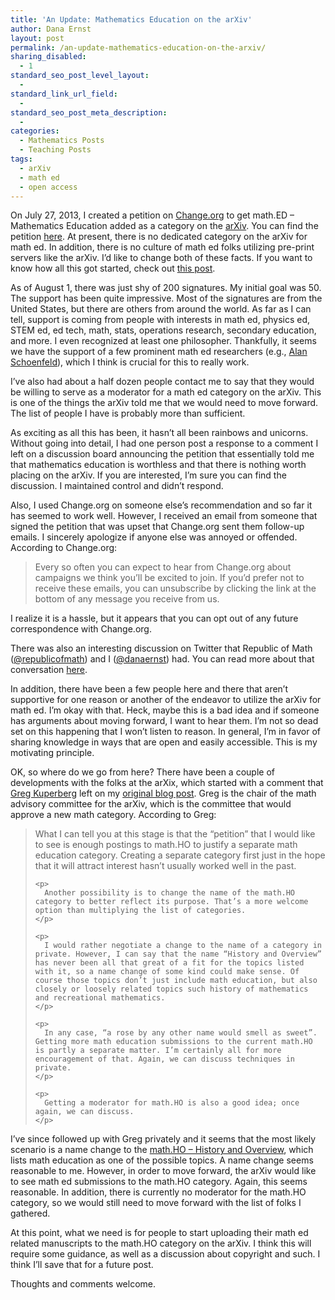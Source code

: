 ```yaml
---
title: 'An Update: Mathematics Education on the arXiv'
author: Dana Ernst
layout: post
permalink: /an-update-mathematics-education-on-the-arxiv/
sharing_disabled:
  - 1
standard_seo_post_level_layout:
  - 
standard_link_url_field:
  - 
standard_seo_post_meta_description:
  - 
categories:
  - Mathematics Posts
  - Teaching Posts
tags:
  - arXiv
  - math ed
  - open access
---
```

<div class="kcite-section" kcite-section-id="886">
  <p>
    On July 27, 2013, I created a petition on <a href="http://change.org">Change.org</a> to get math.ED &#8211; Mathematics Education added as a category on the <a href="http://arxiv.org">arXiv</a>. You can find the petition <a href="http://www.change.org/petitions/arxiv-org-add-math-ed-mathematics-education-category-to-arxiv">here</a>. At present, there is no dedicated category on the arXiv for math ed. In addition, there is no culture of math ed folks utilizing pre-print servers like the arXiv. I&#8217;d like to change both of these facts. If you want to know how all this got started, check out <a href="http://danaernst.com/mathematics-education-on-the-arxiv/">this post</a>.
  </p>
  
  <p>
    As of August 1, there was just shy of 200 signatures. My initial goal was 50. The support has been quite impressive. Most of the signatures are from the United States, but there are others from around the world. As far as I can tell, support is coming from people with interests in math ed, physics ed, STEM ed, ed tech, math, stats, operations research, secondary education, and more. I even recognized at least one philosopher. Thankfully, it seems we have the support of a few prominent math ed researchers (e.g., <a href="http://math.berkeley.edu/people/faculty/alan-schoenfeld">Alan Schoenfeld</a>), which I think is crucial for this to really work.
  </p>
  
  <p>
    I&#8217;ve also had about a half dozen people contact me to say that they would be willing to serve as a moderator for a math ed category on the arXiv. This is one of the things the arXiv told me that we would need to move forward. The list of people I have is probably more than sufficient.
  </p>
  
  <p>
    As exciting as all this has been, it hasn&#8217;t all been rainbows and unicorns. Without going into detail, I had one person post a response to a comment I left on a discussion board announcing the petition that essentially told me that mathematics education is worthless and that there is nothing worth placing on the arXiv. If you are interested, I&#8217;m sure you can find the discussion. I maintained control and didn&#8217;t respond.
  </p>
  
  <p>
    Also, I used Change.org on someone else&#8217;s recommendation and so far it has seemed to work well. However, I received an email from someone that signed the petition that was upset that Change.org sent them follow-up emails. I sincerely apologize if anyone else was annoyed or offended. According to Change.org:
  </p>
  
  <blockquote>
    <p>
      Every so often you can expect to hear from Change.org about campaigns we think you&#8217;ll be excited to join. If you&#8217;d prefer not to receive these emails, you can unsubscribe by clicking the link at the bottom of any message you receive from us.
    </p>
  </blockquote>
  
  <p>
    I realize it is a hassle, but it appears that you can opt out of any future correspondence with Change.org.
  </p>
  
  <p>
    There was also an interesting discussion on Twitter that Republic of Math (<a href="https://twitter.com/republicofmath">@republicofmath</a>) and I (<a href="https://twitter.com/danaernst">@danaernst</a>) had. You can read more about that conversation <a href="http://danaernst.com/a-twitter-conversation-about-math-ed-on-the-arxiv/">here</a>.
  </p>
  
  <p>
    In addition, there have been a few people here and there that aren&#8217;t supportive for one reason or another of the endeavor to utilize the arXiv for math ed. I&#8217;m okay with that. Heck, maybe this is a bad idea and if someone has arguments about moving forward, I want to hear them. I&#8217;m not so dead set on this happening that I won&#8217;t listen to reason. In general, I&#8217;m in favor of sharing knowledge in ways that are open and easily accessible. This is my motivating principle.
  </p>
  
  <p>
    OK, so where do we go from here? There have been a couple of developments with the folks at the arXix, which started with a comment that <a href="https://www.math.ucdavis.edu/~greg/">Greg Kuperberg</a> left on my <a href="http://danaernst.com/mathematics-education-on-the-arxiv/">original blog post</a>. Greg is the chair of the math advisory committee for the arXiv, which is the committee that would approve a new math category. According to Greg:
  </p>
  
  <blockquote>
    <p>
      What I can tell you at this stage is that the “petition” that I would like to see is enough postings to math.HO to justify a separate math education category. Creating a separate category first just in the hope that it will attract interest hasn’t usually worked well in the past.
    </p>
    
    <p>
      Another possibility is to change the name of the math.HO category to better reflect its purpose. That’s a more welcome option than multiplying the list of categories.
    </p>
    
    <p>
      I would rather negotiate a change to the name of a category in private. However, I can say that the name “History and Overview” has never been all that great of a fit for the topics listed with it, so a name change of some kind could make sense. Of course those topics don’t just include math education, but also closely or loosely related topics such history of mathematics and recreational mathematics.
    </p>
    
    <p>
      In any case, “a rose by any other name would smell as sweet”. Getting more math education submissions to the current math.HO is partly a separate matter. I’m certainly all for more encouragement of that. Again, we can discuss techniques in private.
    </p>
    
    <p>
      Getting a moderator for math.HO is also a good idea; once again, we can discuss.
    </p>
  </blockquote>
  
  <p>
    I&#8217;ve since followed up with Greg privately and it seems that the most likely scenario is a name change to the <a href="http://arxiv.org/list/math.HO/recent">math.HO &#8211; History and Overview</a>, which lists math education as one of the possible topics. A name change seems reasonable to me. However, in order to move forward, the arXiv would like to see math ed submissions to the math.HO category. Again, this seems reasonable. In addition, there is currently no moderator for the math.HO category, so we would still need to move forward with the list of folks I gathered.
  </p>
  
  <p>
    At this point, what we need is for people to start uploading their math ed related manuscripts to the math.HO category on the arXiv. I think this will require some guidance, as well as a discussion about copyright and such. I think I&#8217;ll save that for a future post.
  </p>
  
  <p>
    Thoughts and comments welcome.
  </p>
  
  <!-- kcite active, but no citations found -->
</div>

<!-- kcite-section 886 -->